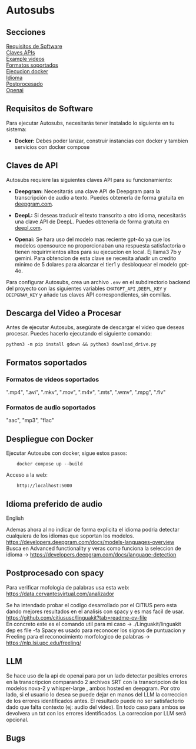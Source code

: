 ﻿# Autosubs
## Secciones
[Requisitos de Software](#Requisitos-de-Software)  
[Claves APIs](#claves-de-api)  
[Example videos](#descarga-del-video-a-procesar)  
[Formatos soportados](#formatos-soportados)  
[Ejecucion docker](#despliegue-con-docker)  
[Idioma](#idioma-preferido-de-audio)  
[Postprocesado](#postprocesado-con-spacy)  
[Openai](#llm)


## Requisitos de Software

Para ejecutar Autosubs, necesitarás tener instalado lo siguiente en tu sistema:

- **Docker:** Debes poder lanzar, construir instancias con docker y tambien servicios con docker compose

## Claves de API

Autosubs requiere las siguientes claves API para su funcionamiento:

- **Deepgram:** Necesitarás una clave API de Deepgram para la transcripción de audio a texto. Puedes obtenerla de forma gratuita en [deepgram.com](https://www.deepgram.com/).
  
- **DeepL:** Si deseas traducir el texto transcrito a otro idioma, necesitarás una clave API de DeepL. Puedes obtenerla de forma gratuita en [deepl.com](https://www.deepl.com/).

- **Openai:** Se hara uso del modelo mas reciente gpt-4o ya que los modelos opensource no proporcionaban una respuesta satisfactoria o tienen requirimientos altos para su ejecucion en local. Ej llama3 7b y gemini. Para obtencion de esta clave se necesita añadir un credito minimo de 5 dolares para alcanzar el tier1 y desbloquear el modelo gpt-4o. 

Para configurar Autosubs, crea un archivo `.env` en el subdirectorio backend del proyecto con las siguientes variables `CHATGPT_API` ,`DEEPL_KEY` y `DEEPGRAM_KEY` y añade tus claves API correspondientes, sin comillas.

## Descarga del Video a Procesar

Antes de ejecutar Autosubs, asegúrate de descargar el video que deseas procesar. Puedes hacerlo ejecutando el siguiente comando:

    python3 -m pip install gdown && python3 download_drive.py


<a name='Formatos-soportados'></a>
## Formatos soportados
### Formatos de videos soportados

".mp4", ".avi", ".mkv", ".mov", ".m4v", ".mts", ".wmv", ".mpg", ".flv"

### Formatos de audio soportados

"aac", "mp3", "flac"

## Despliegue con Docker

Ejecutar Autosubs con docker, sigue estos pasos:

        docker compose up --build

Acceso a la web:

        http://localhost:5000


## Idioma preferido de audio

English

Ademas ahora al no indicar de forma explicita el idioma podria detectar cualquiera de los idiomas que soportan los modelos.
 https://developers.deepgram.com/docs/models-languages-overview   
Busca en Advanced functionality y veras como funciona la seleccion de idioma -> https://developers.deepgram.com/docs/language-detection   

## Postprocesado con spacy

Para verificar mofologia de palabras usa esta web: https://data.cervantesvirtual.com/analizador  

Se ha intendado probar el codigo desarrollado por el CiTIUS pero esta dando mejores resultados en el analisis con spacy y es mas facil de usar.
https://github.com/citiususc/linguakit?tab=readme-ov-file  
En concreto este es el comando util para mi caso -> ./Linguakit/linguakit dep  es file -fa 
Spacy es usado para reconocer los signos de puntuacion y Freeling para el reconocimiento morfologico de palabras -> https://nlp.lsi.upc.edu/freeling/

## LLM 

Se hace uso de la api de openai para por un lado detectar posibles errores en la transcripcion comparando 2 archivos SRT con la transcripcion de los modelos nova-2 y whisper-large , ambos hosted en deepgram. 
Por otro lado, si el usuario lo desea se puede dejar en manos del LLM la correccion de los errores identificados antes. El resultado puede no ser satisfactorio dado que falta contexto (ej: audio del video). En todo caso para ambos se devolvera un txt con los errores identificados. La correccion por LLM será opcional.

## Bugs



